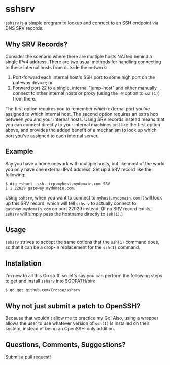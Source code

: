 # sshsrv

`sshsrv` is a simple program to lookup and connect to an SSH endpoint
via DNS SRV records.

## Why SRV Records?

Consider the scenario where there are multiple hosts NATted behind a
single IPv4 address.  There are two usual methods for handling
connecting to these internal hosts from outside the network:

1. Port-forward each internal host's SSH port to some high port on the
   gateway device; or
1. Forward port 22 to a single, internal "jump-host" and either manually
   connect to other internal hosts or proxy (using the `-W` option to
   `ssh(1)`) from there.

The first option requires you to remember _which_ external port you've
assigned to which internal host.  The second option requires an extra
hop between you and your internal hosts.  Using SRV records instead
means that you can connect directly to your internal machines just like
the first option above, and provides the added benefit of a mechanism to
look up which port you've assigned to each internal server.

## Example

Say you have a home network with multiple hosts, but like most of the
world you only have one external IPv4 address.  Set up a SRV record like
the following:

```
$ dig +short _ssh._tcp.myhost.mydomain.com SRV
1 1 22029 gateway.mydomain.com.
```

Using `sshsrv`, when you want to connect to `myhost.mydomain.com` it
will look up this SRV record, which will tell `sshsrv` to actually
connect to `gateway.mydomain.com` on port 22029 instead.  (If no SRV
record exists, `sshsrv` will simply pass the hostname directly to
`ssh(1)`.)

## Usage

`sshsrv` strives to accept the same options that the `ssh(1)` command
does, so that it can be a drop-in replacement for the `ssh(1)` command.

## Installation

I'm new to all this Go stuff, so let's say you can perform the following
steps to get and install `sshsrv` into $GOPATH/bin:

```
$ go get github.com/Crosse/sshsrv
```

## Why not just submit a patch to OpenSSH?
Because that wouldn't allow me to practice my Go!  Also, using a wrapper
allows the user to use whatever version of `ssh(1)` is installed on
their system, instead of being an OpenSSH-only addition.

## Questions, Comments, Suggestions?
Submit a pull request!
